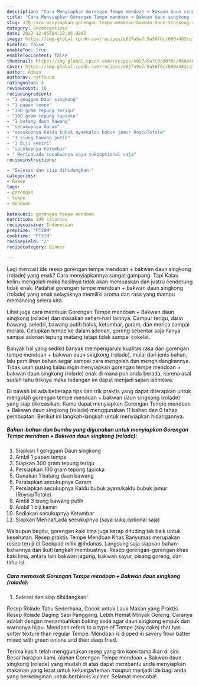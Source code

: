 ```yaml
---
description: "Cara Menyiapkan Gorengan Tempe mendoan + Bakwan daun singkong (rolade)Anti Ribet"
title: "Cara Menyiapkan Gorengan Tempe mendoan + Bakwan daun singkong (rolade)Anti Ribet"
slug: 370-cara-menyiapkan-gorengan-tempe-mendoan-bakwan-daun-singkong-roladeanti-ribet
category: Uncategorized
date: 2022-12-05T04:18:06.889Z
image: https://img-global.cpcdn.com/recipes/e027a9a7c9a50f6c/680x482cq70/gorengan-tempe-mendoan-bakwan-daun-singkong-rolade-foto-resep-utama.jpg
hideToc: false
enableToc: true
enableTocContent: false
thumbnail: https://img-global.cpcdn.com/recipes/e027a9a7c9a50f6c/680x482cq70/gorengan-tempe-mendoan-bakwan-daun-singkong-rolade-foto-resep-utama.jpg
cover: https://img-global.cpcdn.com/recipes/e027a9a7c9a50f6c/680x482cq70/gorengan-tempe-mendoan-bakwan-daun-singkong-rolade-foto-resep-utama.jpg
author: Admin
authorAv: notfound
ratingvalue: 4
reviewcount: 16
recipeingredient:
- "1 genggam Daun singkong"
- "1 papan tempe"
- "300 gram tepung terigu"
- "100 gram tepung tapioka"
- "1 batang daun bawang"
- "secukupnya Garam"
- "secukupnya Kaldu bubuk ayamkaldu bubuk jamur RoycoTotole"
- "3 siung bawang putih"
- "1 biji kemiri"
- "secukupnya Ketumbar"
- " MericaLada secukupnya saya sukaoptional saja"
recipeinstructions:

- "Selesai dan siap dihidangkan!"
categories:
- Resep
tags:
- gorengan
- tempe
- mendoan

katakunci: gorengan tempe mendoan 
nutrition: 199 calories
recipecuisine: Indonesian
preptime: "PT28M"
cooktime: "PT31M"
recipeyield: "2"
recipecategory: Dinner

---
```



Lagi mencari ide resep gorengan tempe mendoan + bakwan daun singkong (rolade) yang enak? Cara menyiapkannya sangat gampang. Tapi Kalau keliru mengolah maka hasilnya tidak akan memuaskan dan justru cenderung tidak enak. Padahal gorengan tempe mendoan + bakwan daun singkong (rolade) yang enak selayaknya memiliki aroma dan rasa yang mampu memancing selera kita.


Lihat juga cara membuat Gorengan Tempe mendoan + Bakwan daun singkong (rolade) dan masakan sehari-hari lainnya. Campur terigu, daun bawang, seledri, bawang putih halus, ketumbar, garam, dan merica sampai merata. Celupkan tempe ke dalam adonan, goreng sebentar saja hanya sampai adonan tepung matang tetapi tidak sampai cokelat.

Banyak hal yang sedikit banyak mempengaruhi kualitas rasa dari gorengan tempe mendoan + bakwan daun singkong (rolade), mulai dari jenis bahan, lalu pemilihan bahan segar sampai cara mengolah dan menghidangkannya. Tidak usah pusing kalau ingin menyiapkan gorengan tempe mendoan + bakwan daun singkong (rolade) enak di mana pun anda berada, karena asal sudah tahu triknya maka hidangan ini dapat menjadi sajian istimewa.


Di bawah ini ada beberapa tips dan trik praktis yang dapat diterapkan untuk mengolah gorengan tempe mendoan + bakwan daun singkong (rolade) yang siap dikreasikan. Kamu dapat menyiapkan Gorengan Tempe mendoan + Bakwan daun singkong (rolade) menggunakan 11 bahan dan 0 tahap pembuatan. Berikut ini langkah-langkah untuk menyiapkan hidangannya.

<!--inarticleads1-->

##### Bahan-bahan dan bumbu yang digunakan untuk menyiapkan Gorengan Tempe mendoan + Bakwan daun singkong (rolade):

1. Siapkan 1 genggam Daun singkong
1. Ambil 1 papan tempe
1. Siapkan 300 gram tepung terigu
1. Persiapkan 100 gram tepung tapioka
1. Gunakan 1 batang daun bawang
1. Persiapkan secukupnya Garam
1. Persiapkan secukupnya Kaldu bubuk ayam/kaldu bubuk jamur (Royco/Totole)
1. Ambil 3 siung bawang putih
1. Ambil 1 biji kemiri
1. Sediakan secukupnya Ketumbar
1. Siapkan  Merica/Lada secukupnya (saya suka,optional saja)


Walaupun begitu, gorengan kaki lima juga kerap dituding tak baik untuk kesehatan. Resep praktis Tempe Mendoan Khas Banyumas merupakan resep teruji di Cookpad milik @ihdanas. Langsung saja siapkan bahan-bahannya dan ikuti langkah membuatnya. Resep gorengan-gorengan khas kaki lima, antara lain bakwan jagung, bakwan sayur, pisang goreng, dan tahu isi. 

<!--inarticleads2-->

##### Cara memasak Gorengan Tempe mendoan + Bakwan daun singkong (rolade):


1. Selesai dan siap dihidangkan!

Resep Rolade Tahu Sederhana, Cocok untuk Lauk Makan yang Praktis. Resep Rolade Daging Sapi Panggang, Lebih Hemat Minyak Goreng. Caranya adalah dengan menambahkan baking soda agar daun singkong empuk dan warnanya hijau. Mendoan refers to a type of Tempe (soy cake) that has softer texture than regular Tempe. Mendoan is dipped in savory flour batter mixed with green onions and then deep fried. 

Terima kasih telah menggunakan resep yang tim kami tampilkan di sini. Besar harapan kami, olahan Gorengan Tempe mendoan + Bakwan daun singkong (rolade) yang mudah di atas dapat membantu anda menyiapkan makanan yang lezat untuk keluarga/teman maupun menjadi ide bagi anda yang berkeinginan untuk berbisnis kuliner. Selamat mencoba!
